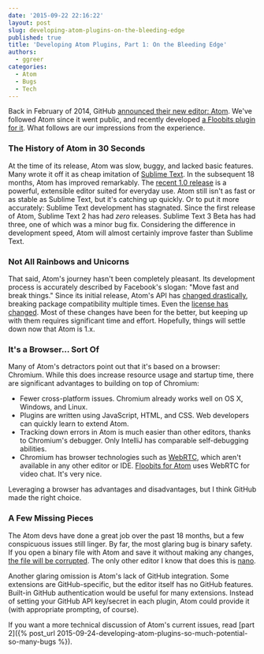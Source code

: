 ```yaml
---
date: '2015-09-22 22:16:22'
layout: post
slug: developing-atom-plugins-on-the-bleeding-edge
published: true
title: 'Developing Atom Plugins, Part 1: On the Bleeding Edge'
authors:
  - ggreer
categories:
  - Atom
  - Bugs
  - Tech
---
```


Back in February of 2014, GitHub [announced their new editor: Atom](http://blog.atom.io/2014/02/26/introducing-atom.html). We've followed Atom since it went public, and recently developed [a Floobits plugin for it](https://github.com/Floobits/floobits-atom). What follows are our impressions from the experience.

### The History of Atom in 30 Seconds

At the time of its release, Atom was slow, buggy, and lacked basic features. Many wrote it off it as cheap imitation of [Sublime Text](https://www.sublimetext.com/). In the subsequent 18 months, Atom has improved remarkably. The [recent 1.0 release](http://blog.atom.io/2015/06/25/atom-1-0.html) is a powerful, extensible editor suited for everyday use. Atom still isn't as fast or as stable as Sublime Text, but it's catching up quickly. Or to put it more accurately: Sublime Text development has stagnated. Since the first release of Atom, Sublime Text 2 has had *zero* releases. Sublime Text 3 Beta has had three, one of which was a minor bug fix. Considering the difference in development speed, Atom will almost certainly improve faster than Sublime Text.


### Not All Rainbows and Unicorns

That said, Atom's journey hasn't been completely pleasant. Its development process is accurately described by Facebook's slogan: "Move fast and break things." Since its initial release, Atom's API has [changed drastically](https://atom.io/docs/v0.186.0/upgrading/upgrading-your-package), breaking package compatibility multiple times. Even the [license has changed](http://blog.atom.io/2014/05/06/atom-is-now-open-source.html). Most of these changes have been for the better, but keeping up with them requires significant time and effort. Hopefully, things will settle down now that Atom is 1.x.


### It's a Browser... Sort Of

Many of Atom's detractors point out that it's based on a browser: Chromium. While this does increase resource usage and startup time, there are significant advantages to building on top of Chromium:

* Fewer cross-platform issues. Chromium already works well on OS X, Windows, and Linux.
* Plugins are written using JavaScript, HTML, and CSS. Web developers can quickly learn to extend Atom.
* Tracking down errors in Atom is much easier than other editors, thanks to Chromium's debugger. Only IntelliJ has comparable self-debugging abilities.
* Chromium has browser technologies such as [WebRTC](https://en.wikipedia.org/wiki/WebRTC), which aren't available in any other editor or IDE. [Floobits for Atom](https://github.com/Floobits/floobits-atom) uses WebRTC for video chat. It's very nice.

Leveraging a browser has advantages and disadvantages, but I think GitHub made the right choice.


### A Few Missing Pieces

The Atom devs have done a great job over the past 18 months, but a few conspicuous issues still linger. By far, the most glaring bug is binary safety. If you open a binary file with Atom and save it without making any changes, [the file will be corrupted](https://github.com/atom/node-pathwatcher/issues/62). The only other editor I know that does this is [nano](https://en.wikipedia.org/wiki/GNU_nano).

Another glaring omission is Atom's lack of GitHub integration. Some extensions are GitHub-specific, but the editor itself has no GitHub features. Built-in GitHub authentication would be useful for many extensions. Instead of setting your GitHub API key/secret in each plugin, Atom could provide it (with appropriate prompting, of course).

If you want a more technical discussion of Atom's current issues, read [part 2]({% post_url 2015-09-24-developing-atom-plugins-so-much-potential-so-many-bugs %}).

<!--
advantages:
javascript (always bet on js) ✓
  https://discuss.atom.io/t/coffeescript---extends-vs-util-inherits-inheritance-in-js/2536
it's a browser ✓
  webrtc ✓
  its a browser, sorta:
    same origin policy/HSTS fucks loading stuff in iframes
    you can use a webview, but it doesn't honor postmessage events
      use console.message as a channel between plugin and webpage
        https://github.com/Floobits/floobits-atom/blob/master/templates/webview.js#L13

  plugin conflicts:
    everyones CSS conflicts - actual problem in the wild
    I expect front end frameworks will conflict as people write IDE like plugins
      see https://github.com/facebook/react/issues/1939#issuecomment-50632807

  posting forms refreshes the "page" (atom) if you don't preventdefault
  https://github.com/Floobits/floobits-atom/commit/9d478125c9b431f950146bbe644f1cac3fbc2b0e

The API:
  the good:
    https://atom.io/docs/api/v1.0.7/Disposable#instance-dispose

[Next]({% post_url 2015-09-24-developing-atom-plugins-so-much-potential-so-many-bugs %})
